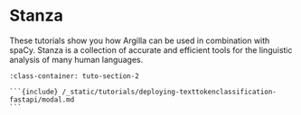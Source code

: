 # Stanza

These tutorials show you how Argilla can be used in combination with spaCy.
Stanza is a collection of accurate and efficient tools for the linguistic analysis of many human languages.

````{grid} 1 1 2 2
:class-container: tuto-section-2

```{include} /_static/tutorials/deploying-texttokenclassification-fastapi/modal.md
```
````
